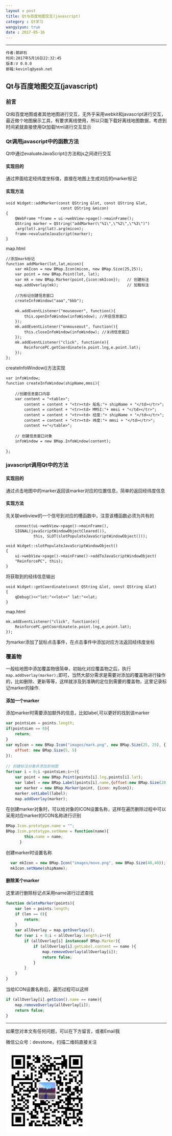 ```yaml
---
layout : post
title: Qt与百度地图交互(javascript)
category : Qt学习
wangyiyun: true
date : 2017-05-16
---
```


******

    作者:鹅卵石
    时间:2017年5月16日22:32:45
    版本:V 0.0.0
    邮箱:kevinlq@yeah.net

<!-- more -->

##  Qt与百度地图交互(javascript)

### 前言

Qt和百度地图或者其他地图进行交互，无外乎采用webkit和javascript进行交互，最近做个地图展示工具，有要求离线使用，所以只能下载好离线地图数据，考虑到时间紧就直接使用Qt加载html进行交互显示

### Qt调用javascript中的函数方法

Qt中通过evaluateJavaScript()方法和js之间进行交互

#### 实现目的
通过界面给定经纬度坐标值，直接在地图上生成对应的marker标记

#### 实现方法
```
void Widget::addMarker(const QString &lot, const QString &lat,
                        const QString &micon)
{
    QWebFrame *frame = ui->webView->page()->mainFrame();
    QString marker = QString("addMarker(\"%1\",\"%2\",\"%3\")")
	.arg(lot).arg(lat).arg(micon);
    frame->evaluateJavaScript(marker);
}
```

map.html
```
//添加mark标记
function addMarker(lot,lat,micon){		
	var mkIcon = new BMap.Icon(micon, new BMap.Size(25,25));
	var point = new BMap.Point(lot, lat);
	var mk = new BMap.Marker(point,{icon:mkIcon});   // 创建标注
	map.addOverlay(mk);                              // 加载标注

	//为标记创建信息窗口
	createInfoWindow("aaa","bbb");

	mk.addEventListener("mouseover", function(){          
		this.openInfoWindow(infoWindow); //开启信息窗口
	});
	mk.addEventListener("onmouseout", function(){          
		this.closeInfoWindow(infoWindow); //关闭信息窗口
	});
	mk.addEventListener("click", function(e){          
		ReinforcePC.getCoordinate(e.point.lng,e.point.lat);
	});
};
```

createInfoWindow()方法实现
```
var infoWindow;
function createInfoWindow(shipName,mmsi){
	
	//创建信息窗口内容
	var content = "<table>";
		content = content + "<tr><td> 船名:"+ shipName + "</td></tr>";
		content = content + "<tr><td> MMSI:"+ mmsi + "</td></tr>";
		content = content + "<tr><td> 经度:"+ shipName + "</td></tr>";
		content = content + "<tr><td> 纬度:"+ mmsi + "</td></tr>";
		content +="</table>";
		
	// 创建信息窗口对象 
	infoWindow = new BMap.InfoWindow(content);

};
```

### javascript调用Qt中的方法

#### 实现目的

通过点击地图中的marker返回该marker对应的位置信息，简单的返回经纬度信息

#### 实现方法
先关联webview的一个信号到对应的槽函数中，注意该槽函数必须为共有的
```
    connect(ui->webView->page()->mainFrame(), 
	SIGNAL(javaScriptWindowObjectCleared()),
            this, SLOT(slotPopulateJavaScriptWindowObject()));
```

```
void Widget::slotPopulateJavaScriptWindowObject()
{
    ui->webView->page()->mainFrame()->addToJavaScriptWindowObject(
	"ReinforcePC", this);
}
```

将获取到的经纬信息输出
```
void Widget::getCoordinate(const QString &lot, const QString &lat)
{
    qDebug()<<"lot:"<<lot<<" lat:"<<lat;
}
```

map.html
```
mk.addEventListener("click", function(e){          
	ReinforcePC.getCoordinate(e.point.lng,e.point.lat);
});
```
为marker添加了鼠标点击事件，在点击事件中添加对应方法返回经纬度坐标



### 覆盖物
一般给地图中添加覆盖物很简单，初始化对应覆盖物之后，执行```map.addOverlay(marker);```即可，当然大部分需求是需要对添加的覆盖物进行操作的，比如删除、更新等等，这样就涉及到准确的定位到需要的覆盖物，这里记录标记marker的操作.

#### 添加一个marker

添加marker时需要添加额外的信息，比如label,可以更好的找到该marker
```js
var pointsLen = points.length;
if(pointsLen == 0){
	return;
}
var myIcon = new BMap.Icon("images/mark.png", new BMap.Size(25, 25), {
	offset: new BMap.Size(5, 5) 
});

// 创建标注对象并添加到地图   
for(var i = 0;i <pointsLen;i++){
	var point = new BMap.Point(points[i].lng,points[i].lat);
	var label = new BMap.Label(points[i].name,{offset:new BMap.Size(20,-10)});
	var marker = new BMap.Marker(point, {icon: myIcon});
	marker.setLabel(label);
	map.addOverlay(marker); 
```

在创建marker对象时，可以给对象的ICON设置名称，这样在遍历删除过程中可以采用对应marker的ICON名称进行识别

```js
BMap.Icon.prototype.name = "";
BMap.Icon.prototype.setName = function(name){
      	this.name = name;
      }
```
创建marker时设置名称
```js
  var mkIcon = new BMap.Icon("images/move.png", new BMap.Size(40,40));
  mkIcon.setName(shipName);
```

#### 删除某个marker

这里进行删除标记点采用name进行过滤查找
```js
function deleteMarker(points){
	var len = points.length;
	if (len == 0){
		return;
	}
	var allOverlay = map.getOverlays();
	for (var i = 0;i < allOverlay.length;i++){
		if (allOverlay[i] instanceof BMap.Marker){
			if (allOverlay[i].getLabel.content == name ){
				map.removeOverlay(allOverlay[i]);
				return false;
			}
		}
	}
}
```

当给ICON设置名称后，遍历过程可以这样
```js
if (allOverlay[i].getIcon().name == name){
	map.removeOverlay(allOverlay[i]);
	return false;
}
```

---

如果您对本文有任何问题，可以在下方留言，或者Email我 

微信公众号：devstone，扫描二维码直接关注

![](/res/img/blog/qrcode_for_devstone.jpg)